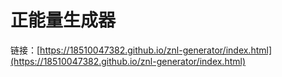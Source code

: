 # 正能量生成器
链接：[https://18510047382.github.io/znl-generator/index.html](https://18510047382.github.io/znl-generator/index.html)
